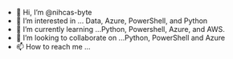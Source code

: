 - 👋 Hi, I’m @nihcas-byte
- 👀 I’m interested in ... Data, Azure, PowerShell, and Python
- 🌱 I’m currently learning ...Python, Powershell, Azure, and AWS.
- 💞️ I’m looking to collaborate on ...Python, PowerShell and Azure
- 📫 How to reach me ...

<!---
nihcas-byte/nihcas-byte is a ✨ special ✨ repository because its `README.md` (this file) appears on your GitHub profile.
You can click the Preview link to take a look at your changes.
--->
